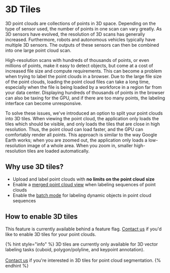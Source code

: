 # 3D Tiles

3D point clouds are collections of points in 3D space. Depending on the type of sensor used, the number of points in one scan can vary greatly. As 3D sensors have evolved, the resolution of 3D scans has generally increased. Furthermore, robots and autonomous vehicles typically have multiple 3D sensors. The outputs of these sensors can then be combined into one large point cloud scan.&#x20;

High-resolution scans with hundreds of thousands of points, or even millions of points, make it easy to detect objects, but come at a cost of increased file size and compute requirements. This can become a problem when trying to label the point clouds in a browser. Due to the large file size of the point clouds, loading the point cloud files can take a long time, especially when the file is being loaded by a workforce in a region far from your data center. Displaying hundreds of thousands of points in the browser can also be taxing for the GPU, and if there are too many points, the labeling interface can become unresponsive.

To solve these issues, we've introduced an option to split your point clouds into 3D tiles. When viewing the point cloud, the application only loads the tiles which should be visible, and only loads the tiles that are close in high resolution. Thus, the point cloud can load faster, and the GPU can comfortably render all points. This approach is similar to the way Google Earth works; when you are zoomed out, the application only loads a low-resolution image of a whole area. When you zoom in, smaller high-resolution tiles are loaded automatically.

## Why use 3D tiles?

* Upload and label point clouds with **no limits on the point cloud size**
* Enable a [merged point cloud view](../how-to-annotate/label-3d-point-clouds/merged-point-cloud-view.md) when labeling sequences of point clouds
* Enable the [batch mode](../how-to-annotate/label-3d-point-clouds/batch-mode-for-dynamic-objects.md) for labeling dynamic objects in point cloud sequences

## How to enable 3D tiles

This feature is currently available behind a feature flag. [Contact us](https://segments.ai/contact) if you'd like to enable 3D tiles for your point clouds.

{% hint style="info" %}
3D tiles are currently only available for 3D vector labeling tasks (cuboid, polygon/polyline, and keypoint annotation). \
\
[Contact us](https://segments.ai/contact) if you're interested in 3D tiles for point cloud segmentation.
{% endhint %}

